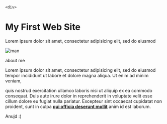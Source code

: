 <!DOCTYPE html>
<html>

<!-- head -->

<head>
<title>My Website</title>
<meta charset="utf-8">
</head>

<!-- end head -->

<body>

	<div>

<div id="head">

<h1>My First Web Site </h1>
<p>Lorem ipsum dolor sit amet, consectetur adipisicing elit, sed do eiusmod</p>
<img src="http://www.freeiconspng.com/uploads/person-outline-icon-png-person-outline-icon-png-person-17.png" alt="man">

</div>

<div id="a">

<p id="p">about me </p>
<p class="none">Lorem ipsum dolor sit amet, consectetur adipisicing elit, sed do eiusmod
tempor incididunt ut labore et dolore magna aliqua. Ut enim ad minim veniam,
</p>

</div>


<div id="w">

<p class="none">
quis nostrud exercitation ullamco laboris nisi ut aliquip ex ea commodo
consequat. Duis aute irure dolor in reprehenderit in voluptate velit esse
cillum dolore eu fugiat nulla pariatur. Excepteur sint occaecat cupidatat non
proident, sunt in culpa <strong><a href="https://www.google.com">qui officia deserunt mollit</a></strong> anim id est laborum.

</p>

<p class="none"> Anujd :)</p>

</div>

</div>

</body>

</html>
